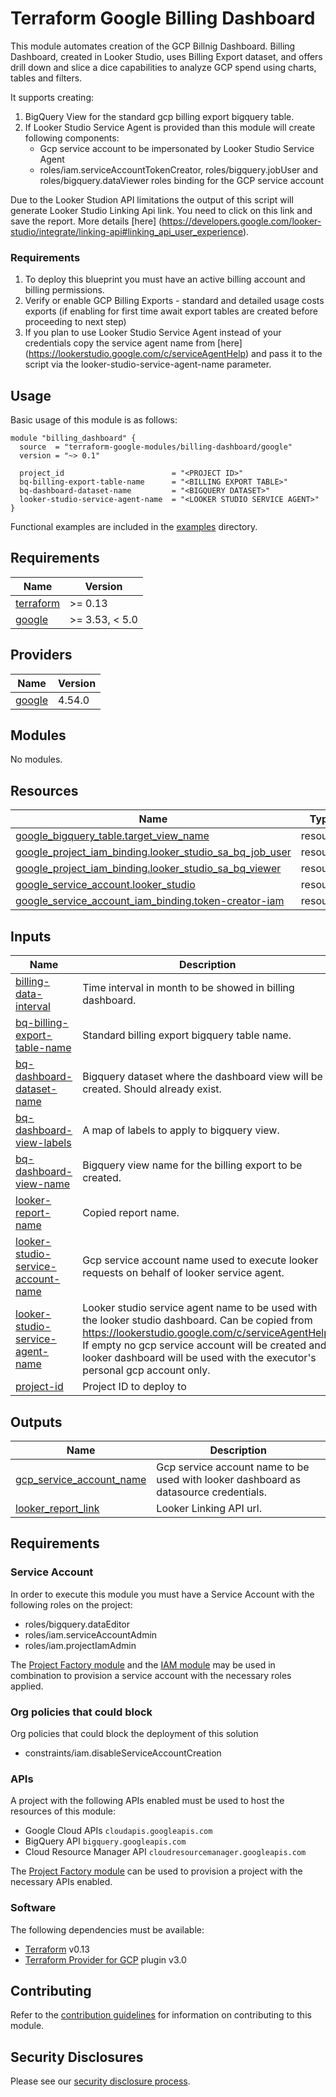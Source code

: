 # Terraform Google Billing Dashboard

This module automates creation of the GCP Billnig Dashboard. Billing Dashboard, created in Looker Studio, uses Billing Export dataset, and offers drill down and slice a dice capabilities to analyze GCP spend using charts, tables and filters.

It supports creating:

1. BigQuery View for the standard gcp billing export bigquery table.
1.  If Looker Studio Service Agent is provided than this module will create following components:
    - Gcp service account to be impersonated by Looker Studio Service Agent  
    - roles/iam.serviceAccountTokenCreator, roles/bigquery.jobUser and roles/bigquery.dataViewer roles binding for the GCP service account

Due to the Looker Studion API limitations the output of this script will generate Looker Studio Linking Api link. You need to click on this link and save the report. More details [here] (https://developers.google.com/looker-studio/integrate/linking-api#linking_api_user_experience).

### Requirements
1. To deploy this blueprint you must have an active billing account and billing permissions.
1. Verify or enable GCP Billing Exports - standard and detailed usage costs exports (if enabling for first time await export tables are created before proceeding to next step)
1. If you plan to use Looker Studio Service Agent instead of your credentials copy the service agent name from [here] (https://lookerstudio.google.com/c/serviceAgentHelp) and pass it to the script via the looker-studio-service-agent-name parameter.

## Usage

Basic usage of this module is as follows:

```hcl
module "billing_dashboard" {
  source  = "terraform-google-modules/billing-dashboard/google"
  version = "~> 0.1"

  project_id                        = "<PROJECT ID>"
  bq-billing-export-table-name      = "<BILLING EXPORT TABLE>"
  bq-dashboard-dataset-name         = "<BIGQUERY DATASET>"
  looker-studio-service-agent-name  = "<LOOKER STUDIO SERVICE AGENT>"
}
```

Functional examples are included in the
[examples](./examples/) directory.

<!-- BEGINNING OF PRE-COMMIT-TERRAFORM DOCS HOOK -->
## Requirements

| Name | Version |
|------|---------|
| <a name="requirement_terraform"></a> [terraform](#requirement\_terraform) | >= 0.13 |
| <a name="requirement_google"></a> [google](#requirement\_google) | >= 3.53, < 5.0 |

## Providers

| Name | Version |
|------|---------|
| <a name="provider_google"></a> [google](#provider\_google) | 4.54.0 |

## Modules

No modules.

## Resources

| Name | Type |
|------|------|
| [google_bigquery_table.target_view_name](https://registry.terraform.io/providers/hashicorp/google/latest/docs/resources/bigquery_table) | resource |
| [google_project_iam_binding.looker_studio_sa_bq_job_user](https://registry.terraform.io/providers/hashicorp/google/latest/docs/resources/project_iam_binding) | resource |
| [google_project_iam_binding.looker_studio_sa_bq_viewer](https://registry.terraform.io/providers/hashicorp/google/latest/docs/resources/project_iam_binding) | resource |
| [google_service_account.looker_studio](https://registry.terraform.io/providers/hashicorp/google/latest/docs/resources/service_account) | resource |
| [google_service_account_iam_binding.token-creator-iam](https://registry.terraform.io/providers/hashicorp/google/latest/docs/resources/service_account_iam_binding) | resource |

## Inputs

| Name | Description | Type | Default | Required |
|------|-------------|------|---------|:--------:|
| <a name="input_billing-data-interval"></a> [billing-data-interval](#input\_billing-data-interval) | Time interval in month to be showed in billing dashboard. | `number` | `13` | no |
| <a name="input_bq-billing-export-table-name"></a> [bq-billing-export-table-name](#input\_bq-billing-export-table-name) | Standard billing export bigquery table name. | `string` | n/a | yes |
| <a name="input_bq-dashboard-dataset-name"></a> [bq-dashboard-dataset-name](#input\_bq-dashboard-dataset-name) | Bigquery dataset where the dashboard view will be created. Should already exist. | `string` | n/a | yes |
| <a name="input_bq-dashboard-view-labels"></a> [bq-dashboard-view-labels](#input\_bq-dashboard-view-labels) | A map of labels to apply to bigquery view. | `map(string)` | `{}` | no |
| <a name="input_bq-dashboard-view-name"></a> [bq-dashboard-view-name](#input\_bq-dashboard-view-name) | Bigquery view name for the billing export to be created. | `string` | `"billing-export-view"` | no |
| <a name="input_looker-report-name"></a> [looker-report-name](#input\_looker-report-name) | Copied report name. | `string` | `"billing-report"` | no |
| <a name="input_looker-studio-service-account-name"></a> [looker-studio-service-account-name](#input\_looker-studio-service-account-name) | Gcp service account name used to execute looker requests on behalf of looker service agent. | `string` | `"looker-studio-sa"` | no |
| <a name="input_looker-studio-service-agent-name"></a> [looker-studio-service-agent-name](#input\_looker-studio-service-agent-name) | Looker studio service agent name to be used with the looker studio dashboard. Can be copied from https://lookerstudio.google.com/c/serviceAgentHelp. If empty no gcp service account will be created and looker dashboard will be used with the executor's personal gcp account only. | `string` | `null` | no |
| <a name="input_project-id"></a> [project-id](#input\_project-id) | Project ID to deploy to | `string` | n/a | yes |

## Outputs

| Name | Description |
|------|-------------|
| <a name="output_gcp_service_account_name"></a> [gcp\_service\_account\_name](#output\_gcp\_service\_account\_name) | Gcp service account name to be used with looker dashboard as datasource credentials. |
| <a name="output_looker_report_link"></a> [looker\_report\_link](#output\_looker\_report\_link) | Looker Linking API url. |

<!-- END OF PRE-COMMIT-TERRAFORM DOCS HOOK -->

## Requirements

### Service Account
In order to execute this module you must have a Service Account with the following roles on the project:

- roles/bigquery.dataEditor
- roles/iam.serviceAccountAdmin
- roles/iam.projectIamAdmin

The [Project Factory module][project-factory-module] and the
[IAM module][iam-module] may be used in combination to provision a
service account with the necessary roles applied.

### Org policies that could block

Org policies that could block the deployment of this solution

- constraints/iam.disableServiceAccountCreation

### APIs

A project with the following APIs enabled must be used to host the
resources of this module:

- Google Cloud APIs `cloudapis.googleapis.com`
- BigQuery API `bigquery.googleapis.com`
- Cloud Resource Manager API `cloudresourcemanager.googleapis.com`

The [Project Factory module][project-factory-module] can be used to
provision a project with the necessary APIs enabled.

### Software

The following dependencies must be available:

- [Terraform][terraform] v0.13
- [Terraform Provider for GCP][terraform-provider-gcp] plugin v3.0

## Contributing

Refer to the [contribution guidelines](./CONTRIBUTING.md) for
information on contributing to this module.

[iam-module]: https://registry.terraform.io/modules/terraform-google-modules/iam/google
[project-factory-module]: https://registry.terraform.io/modules/terraform-google-modules/project-factory/google
[terraform-provider-gcp]: https://www.terraform.io/docs/providers/google/index.html
[terraform]: https://www.terraform.io/downloads.html

## Security Disclosures

Please see our [security disclosure process](./SECURITY.md).
